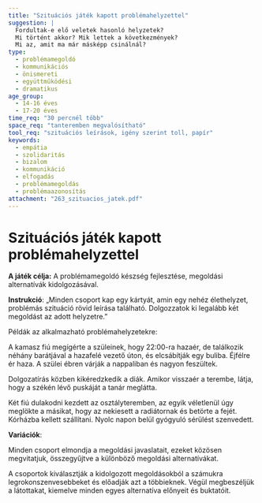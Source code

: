 ```yaml
---
title: "Szituációs játék kapott problémahelyzettel"
suggestion: | 
  Fordultak-e elő veletek hasonló helyzetek? 
  Mi történt akkor? Mik lettek a következmények? 
  Mi az, amit ma már másképp csinálnál?
type:
  - problémamegoldó
  - kommunikációs
  - önismereti
  - együttműködési
  - dramatikus
age_group:
  - 14-16 éves
  - 17-20 éves
time_req: "30 percnél több"
space_req: "tanteremben megvalósítható"
tool_req: "szituációs leírások, igény szerint toll, papír"
keywords: 
  - empátia
  - szolidaritás
  - bizalom
  - kommunikáció
  - elfogadás
  - problémamegoldás
  - problémaazonosítás
attachment: "263_szituacios_jatek.pdf"
---
```


# Szituációs játék kapott problémahelyzettel

**A játék célja:** A problémamegoldó készség fejlesztése, megoldási alternatívák kidolgozásával.

 **Instrukció**: „Minden csoport kap egy kártyát, amin egy nehéz élethelyzet, problémás szituáció rövid leírása található. Dolgozzatok ki legalább két megoldást az adott helyzetre.”

Példák az alkalmazható problémahelyzetekre:

A kamasz fiú megígérte a szüleinek, hogy 22:00-ra hazaér, de találkozik néhány barátjával a hazafelé vezető úton, és elcsábítják egy buliba. Éjfélre ér haza. A szülei ébren várják a nappaliban és nagyon feszültek.

Dolgozatírás közben kikéredzkedik a diák. Amikor visszaér a terembe, látja, hogy a székén lévő puskáját a tanár meglátta.

Két fiú dulakodni kezdett az osztályteremben, az egyik véletlenül úgy meglökte a másikat, hogy az nekiesett a radiátornak és betörte a fejét. Kórházba kellett szállítani. Nyolc napon belül gyógyuló sérülést szenvedett.

**Variációk**:

Minden csoport elmondja a megoldási javaslatait, ezeket közösen megvitatjuk, összegyűjtve a különböző megoldási alternatívákat.

A csoportok kiválasztják a kidolgozott megoldásokból a számukra legrokonszenvesebbeket és előadják azt a többieknek. Végül megbeszéljük a látottakat, kiemelve minden egyes alternatíva előnyeit és buktatóit.
  
  
